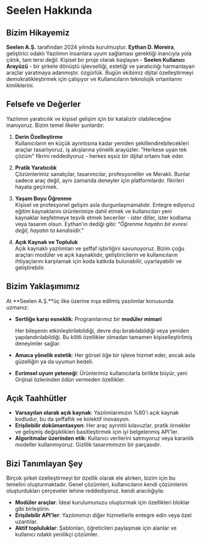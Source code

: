 # Seelen Hakkında

## Bizim Hikayemiz

**Seelen A.Ş.** tarafından 2024 yılında kurulmuştur. **Eythan D. Moreira**,
geliştirici odaklı Yazılımın insanlara uyum sağlaması gerektiği inancıyla yola
çıktık, tam tersi değil. Kişisel bir proje olarak başlayan - **Seelen Kullanıcı
Arayüzü** - bir şirkete dönüştü işlevselliği, estetiği ve yaratıcılığı
harmanlayan araçlar yaratmaya adanmıştır. özgürlük. Bugün ekibimiz dijital
özelleştirmeyi demokratikleştirmek için çalışıyor ve Kullanıcıların teknolojik
ortamlarını kimliklerini.

## Felsefe ve Değerler

Yazılımın yaratıcılık ve kişisel gelişim için bir katalizör olabileceğine
inanıyoruz. Bizim temel ilkeler şunlardır:

1. **Derin Özelleştirme**\
   Kullanıcıların en küçük ayrıntısına kadar yeniden şekillendirebilecekleri
   araçlar tasarlıyoruz. iş akışlarına yönelik arayüzler. "Herkese uyan tek
   çözüm" fikrini reddediyoruz \- herkes eşsiz bir dijital ortamı hak eder.

2. **Pratik Yaratıcılık**\
   Çözümlerimiz sanatçılar, tasarımcılar, profesyoneller ve Meraklı. Bunlar
   sadece araç değil, aynı zamanda deneyler için platformlardır. fikirleri
   hayata geçirmek.

3. **Yaşam Boyu Öğrenme**\
   Kişisel ve profesyonel gelişim asla durgunlaşmamalıdır. Entegre ediyoruz
   eğitim kaynaklarını ürünlerimize dahil etmek ve kullanıcıları yeni kaynaklar
   keşfetmeye teşvik etmek beceriler - ister diller, ister kodlama veya tasarım
   olsun. Eythan'ın dediği gibi: _"Öğrenme hayatın bir evresi değil, hayatın ta
   kendisidir."_

4. **Açık Kaynak ve Topluluk**\
   Açık kaynaklı yazılımları ve şeffaf işbirliğini savunuyoruz. Bizim çoğu
   araçları modüler ve açık kaynaklıdır, geliştiricilerin ve kullanıcıların
   ihtiyaçlarını karşılamak için koda katkıda bulunabilir, uyarlayabilir ve
   geliştirebilir.

## Bizim Yaklaşımımız

At **Seelen A.Ş.**üç ilke üzerine inşa edilmiş yazılımlar konusunda uzmanız:

- **Sertliğe karşı esneklik**: Programlarımız bir **modüler mimari**

  Her bileşenin etkinleştirilebildiği, devre dışı bırakılabildiği veya yeniden
  yapılandırılabildiği. Bu kilitli özellikler olmadan tamamen kişiselleştirilmiş
  deneyimler sağlar.
- **Amaca yönelik estetik**: Her görsel öğe bir işleve hizmet eder, ancak asla
  güzelliğin ya da uyumun bedeli.
- **Evrimsel uyum yeteneği**: Ürünlerimiz kullanıcılarla birlikte büyür, yeni
  Orijinal özlerinden ödün vermeden özellikler.

## Açık Taahhütler

- **Varsayılan olarak açık kaynak**: Yazılımlarımızın %80'i açık kaynak
  kodludur, bu da şeffaflık ve kolektif inovasyon.
- **Erişilebilir dokümantasyon**: Her araç ayrıntılı kılavuzlar, pratik örnekler
  ve gelişmiş değişiklikleri basitleştirmek için iyi belgelenmiş API'ler.
- **Algoritmalar üzerinden etik**: Kullanıcı verilerini satmıyoruz veya karanlık
  modeller kullanmıyoruz. Gizlilik tasarımımızın bir parçasıdır.

## Bizi Tanımlayan Şey

Birçok şirket özelleştirmeyi bir özellik olarak ele alırken, bizim için bu
temelini oluşturmaktadır. Genel çözümleri, kullanıcıların kendi çözümlerini
oluşturdukları çerçeveler lehine reddediyoruz. kendi aracılığıyla:

- **Modüler araçlar**: İdeal kurulumunuzu oluşturmak için özellikleri bloklar
  gibi birleştirin.
- **Erişilebilir API'ler**: Yazılımımızı diğer hizmetlerle entegre edin veya
  özel uzantılar.
- **Aktif topluluklar**: Şablonları, öğreticileri paylaşmak için alanlar ve
  kullanıcı odaklı yenilikçi çözümler.
